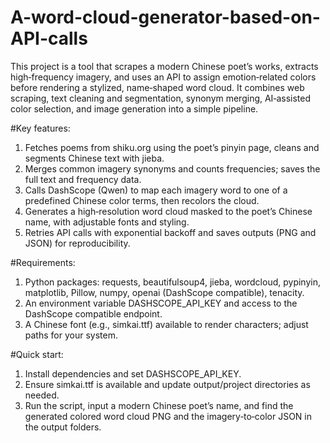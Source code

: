 # A-word-cloud-generator-based-on-API-calls
This project is a tool that scrapes a modern Chinese poet’s works, extracts high‑frequency imagery, and uses an API to assign emotion‑related colors before rendering a stylized, name‑shaped word cloud. It combines web scraping, text cleaning and segmentation, synonym merging, AI‑assisted color selection, and image generation into a simple pipeline.

#Key features:

1. Fetches poems from shiku.org using the poet’s pinyin page, cleans and segments Chinese text with jieba.
2. Merges common imagery synonyms and counts frequencies; saves the full text and frequency data.
3. Calls DashScope (Qwen) to map each imagery word to one of a predefined Chinese color terms, then recolors the cloud.
4. Generates a high‑resolution word cloud masked to the poet’s Chinese name, with adjustable fonts and styling.
5. Retries API calls with exponential backoff and saves outputs (PNG and JSON) for reproducibility.

#Requirements:

1. Python packages: requests, beautifulsoup4, jieba, wordcloud, pypinyin, matplotlib, Pillow, numpy, openai (DashScope compatible), tenacity.
2. An environment variable DASHSCOPE_API_KEY and access to the DashScope compatible endpoint.
3. A Chinese font (e.g., simkai.ttf) available to render characters; adjust paths for your system.

#Quick start:

1. Install dependencies and set DASHSCOPE_API_KEY.
2. Ensure simkai.ttf is available and update output/project directories as needed.
3. Run the script, input a modern Chinese poet’s name, and find the generated colored word cloud PNG and the imagery‑to‑color JSON in the output folders.
